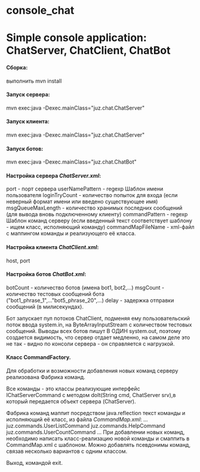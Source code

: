 # console_chat
Simple console application: ChatServer, ChatClient, ChatBot
====
#### Сборка:
выполнить mvn install

#### Запуск сервера:
mvn exec:java -Dexec.mainClass="juz.chat.ChatServer"

#### Запуск клиента:
mvn exec:java -Dexec.mainClass="juz.chat.ChatServer"

#### Запуск ботов:
mvn exec:java -Dexec.mainClass="juz.chat.ChatBot"

#### Настройка сервера *ChatServer.xml*:
port - порт сервера
userNamePattern - regexp Шаблон имени пользователя 
loginTryCount - количество попыток для входа (если неверный формат имени или введено существующее имя) 
msgQueueMaxLength - количество хранимых последних сообщений (для вывода вновь подключенному клиенту)
commandPattern - regexp Шаблон команд серверу (если введенный текст соответствует шаблону - ищем класс, исполняющий команду) 
commandMapFileName - xml-файл с маппингом команды и реализующего её класса.

#### Настройка клиента *ChatClient.xml*:
host, 
port

#### Настройка ботов *ChatBot.xml*:
  botCount - количество ботов (имена bot1, bot2,...)
  msgCount - количество тестовых сообщений бота ("bot1_phrase_1",..."bot5_phrase_20",...)
  delay - задержка отправки сообщений (в милисекундах).

Бот запускает пул потоков ChatClient, подменяя ему пользовательский поток ввода system.in, на ByteArrayInputStream с количеством тестовых сообщений.
Выводы всех ботов пишут В ОДИН system.out, 
поэтому создается видимость, что сервер отдает медленно, на самом деле это не так - видно по консоли сервера - он справляется с нагрузкой.

#### Класс CommandFactory.

Для обработки и возможности добавления новых команд серверу реализована Фабрика команд.

Все команды - это классы реализующие интерфейс IChatServerCommand 
с методом doIt(String cmd, ChatServer srv),в который передается объект сервера (ChatServer).

Фабрика команд маппит посредством java.reflection текст команды и исполняющий её класс,
из файла *CommandMap.xml*:
  ...
  <entry key="#userlist">juz.commands.UserListCommand</entry>
  <entry key="#help">juz.commands.HelpCommand</entry>
  <entry key="#usercount">juz.commands.UserCountCommand</entry>
  ...
При добавлении новых команд, необходимо написать класс-реализацию новой команды и смаппить в  CommandMap.xml с шаблоном.
Можно добавлять псевдонимы команд, связав несколько вариантов с одним классом.

Выход, командой exit.
